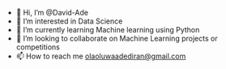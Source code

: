 - 👋 Hi, I’m @David-Ade
- 👀 I’m interested in Data Science
- 🌱 I’m currently learning Machine learning using Python
- 💞️ I’m looking to collaborate on Machine Learning projects or competitions
- 📫 How to reach me olaoluwaadediran@gmail.com

<!---
David-Ade/David-Ade is a ✨ special ✨ repository because its `README.md` (this file) appears on your GitHub profile.
You can click the Preview link to take a look at your changes.
--->
